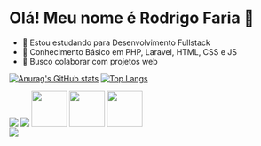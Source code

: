 # Olá! Meu nome é Rodrigo Faria 👋

- 🔭 Estou estudando para Desenvolvimento Fullstack
- 🌱 Conhecimento Básico em PHP, Laravel, HTML, CSS e JS
- 👯 Busco colaborar com projetos web


[![Anurag's GitHub stats](https://github-readme-stats.vercel.app/api?username=rodrigo-fullstack&show_icons=true&theme=dark&locale=pt-br)](https://github.com/anuraghazra/github-readme-stats) [![Top Langs](https://github-readme-stats.vercel.app/api/top-langs/?username=rodrigo-fullstack&theme=dark&locale=pt-br&layout=compact)](https://github.com/anuraghazra/github-readme-stats)

<div class="img-container">        
  
  <img src="https://cdn.jsdelivr.net/gh/devicons/devicon@latest/icons/php/php-original.svg" />        

  <img src="https://cdn.jsdelivr.net/gh/devicons/devicon@latest/icons/laravel/laravel-original.svg" />

  <img src="https://cdn.jsdelivr.net/gh/devicons/devicon@latest/icons/javascript/javascript-original.svg" width = "64px"/>
  
  <img src="https://cdn.jsdelivr.net/gh/devicons/devicon@latest/icons/html5/html5-original.svg" width = "64px"/>

  <img src="https://cdn.jsdelivr.net/gh/devicons/devicon@latest/icons/css3/css3-original.svg" width = "64px"/>          
</div>

<a href = "https://www.linkedin.com/in/rodrigo-pereira-faria-74600625a/" target="_blank">
  <img src="https://img.shields.io/badge/LinkedIn-0077B5?style=for-the-badge&logo=linkedin&logoColor=white">
</a>
          
